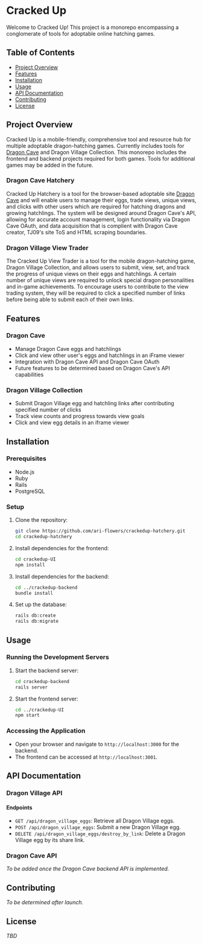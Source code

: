 # Cracked Up

Welcome to Cracked Up! This project is a monorepo encompassing a conglomerate of tools for adoptable online hatching games.

## Table of Contents

- [Project Overview](#project-overview)
- [Features](#features)
- [Installation](#installation)
- [Usage](#usage)
- [API Documentation](#api-documentation)
- [Contributing](#contributing)
- [License](#license)

## Project Overview

Cracked Up is a mobile-friendly, comprehensive tool and resource hub for multiple adoptable dragon-hatching games. Currently includes tools for [Dragon Cave](https://dragcave.net/) and Dragon Village Collection. This monorepo includes the frontend and backend projects required for both games. Tools for additional games may be added in the future.

### Dragon Cave Hatchery

Cracked Up Hatchery is a tool for the browser-based adoptable site [Dragon Cave](https://dragcave.net) and will enable users to manage their eggs, trade views, unique views, and clicks with other users which are required for hatching dragons and growing hatchlings. The system will be designed around Dragon Cave's API, allowing for accurate account management, login functionality via Dragon Cave OAuth, and data acquisition that is complient with Dragon Cave creator, TJ09's site ToS and HTML scraping boundaries.

### Dragon Village View Trader

The Cracked Up View Trader is a tool for the mobile dragon-hatching game, Dragon Village Collection, and allows users to submit, view, set, and track the progress of unique views on their eggs and hatchlings. A certain number of unique views are required to unlock special dragon personalities and in-game achievements. To encourage users to contribute to the view trading system, they will be required to click a specified number of links before being able to submit each of their own links. 

## Features

### Dragon Cave

- Manage Dragon Cave eggs and hatchlings
- Click and view other user's eggs and hatchlings in an iFrame viewer
- Integration with Dragon Cave API and Dragon Cave OAuth
- Future features to be determined based on Dragon Cave's API capabilities

### Dragon Village Collection

- Submit Dragon Village egg and hatchling links after contributing specified number of clicks
- Track view counts and progress towards view goals
- Click and view egg details in an iframe viewer

## Installation

### Prerequisites

- Node.js
- Ruby
- Rails
- PostgreSQL

### Setup

1. Clone the repository:
    ```sh
    git clone https://github.com/ari-flowers/crackedup-hatchery.git
    cd crackedup-hatchery
    ```

2. Install dependencies for the frontend:
    ```sh
    cd crackedup-UI
    npm install
    ```

3. Install dependencies for the backend:
    ```sh
    cd ../crackedup-backend
    bundle install
    ```

4. Set up the database:
    ```sh
    rails db:create
    rails db:migrate
    ```

## Usage

### Running the Development Servers

1. Start the backend server:
    ```sh
    cd crackedup-backend
    rails server
    ```

2. Start the frontend server:
    ```sh
    cd ../crackedup-UI
    npm start
    ```

### Accessing the Application

- Open your browser and navigate to `http://localhost:3000` for the backend.
- The frontend can be accessed at `http://localhost:3001`.

## API Documentation

### Dragon Village API

#### Endpoints

- `GET /api/dragon_village_eggs`: Retrieve all Dragon Village eggs.
- `POST /api/dragon_village_eggs`: Submit a new Dragon Village egg.
- `DELETE /api/dragon_village_eggs/destroy_by_link`: Delete a Dragon Village egg by its share link.

### Dragon Cave API

_To be added once the Dragon Cave backend API is implemented._

## Contributing

_To be determined after launch._


## License

_TBD_
